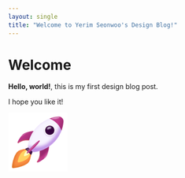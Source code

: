 ```yaml
---
layout: single
title: "Welcome to Yerim Seonwoo's Design Blog!"
---
```


# Welcome

**Hello, world!**, this is my first design blog post.

I hope you like it!

![image](/images/2025-04-07/unnamed.png)
